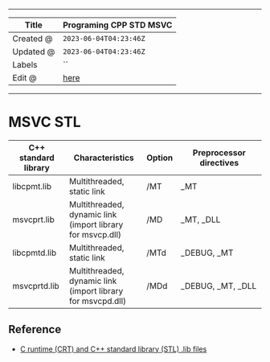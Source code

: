 -----

| Title     | Programing CPP STD MSVC                              |
| --------- | ---------------------------------------------------- |
| Created @ | `2023-06-04T04:23:46Z`                               |
| Updated @ | `2023-06-04T04:23:46Z`                               |
| Labels    | \`\`                                                 |
| Edit @    | [here](https://github.com/junxnone/xwiki/issues/250) |

-----

# MSVC STL

| C++ standard library | Characteristics                                                      | Option | Preprocessor directives |
| -------------------- | -------------------------------------------------------------------- | ------ | ----------------------- |
| libcpmt.lib          | Multithreaded, static link                                           | /MT    | \_MT                    |
| msvcprt.lib          | Multithreaded, dynamic link (import library for msvcp<version>.dll)  | /MD    | \_MT, \_DLL             |
| libcpmtd.lib         | Multithreaded, static link                                           | /MTd   | \_DEBUG, \_MT           |
| msvcprtd.lib         | Multithreaded, dynamic link (import library for msvcp<version>d.dll) | /MDd   | \_DEBUG, \_MT, \_DLL    |

## Reference

  - [C runtime (CRT) and C++ standard library (STL) .lib
    files](https://learn.microsoft.com/en-us/cpp/c-runtime-library/crt-library-features)

